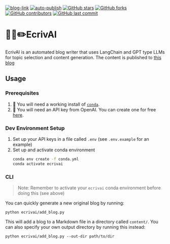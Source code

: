 [![blog-link](https://img.shields.io/badge/ecrivai-blog-blue)](https://ruankie.github.io/ecrivai-blog-hugo/)
[![auto-publish](https://github.com/ruankie/ecrivai-blog-hugo/actions/workflows/sheduled-publish.yml/badge.svg)](https://github.com/ruankie/ecrivai-blog-hugo/actions/workflows/sheduled-publish.yml)
[![GitHub stars](https://img.shields.io/github/stars/ruankie/ecrivai)](https://github.com/ruankie/ecrivai/stargazers)
[![GitHub forks](https://img.shields.io/github/forks/ruankie/ecrivai)](https://github.com/ruankie/ecrivai/network)
[![GitHub contributors](https://img.shields.io/github/contributors/ruankie/ecrivai)](https://github.com/ruankie/ecrivai/graphs/contributors)
[![GitHub last commit](https://img.shields.io/github/last-commit/ruankie/ecrivai)](https://github.com/ruankie/ecrivai/commits/main)


# 🦜🔗✏️EcrivAI
EcrivAI is an automated blog writer that uses LangChain and GPT type LLMs for topic selection and content generation. The content is published to [this blog](https://ruankie.github.io/ecrivai-blog-hugo/)

## Usage
### Prerequisites
1. 🐍 You will need a working install of [`conda`](https://www.anaconda.com/download#downloads).
2. 🔑 You will need an API key from OpenAI. You can create one for free [here](https://platform.openai.com/account/api-keys).

### Dev Environment Setup
1. Set up your API keys in a file called `.env` (see `.env.example` for an example)
2. Set up and activate conda environment
    ```bash
    conda env create -f conda.yml
    conda activate ecrivai
    ```

### CLI

> Note: Remember to activate your `ecrivai` conda environment before doing this (see above)

You can quickly generate a new original blog by running:

```
python ecrivai/add_blog.py
```

This will add a blog to a Markdown file in a directory called `content/`. You can also specify your own output directory by running this instead:
```
python ecrivai/add_blog.py --out-dir path/to/dir
```
